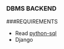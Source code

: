 ### DBMS BACKEND

###REQUIREMENTS
- Read [python-sql](https://pypi.org/project/python-sql/)
- Django
